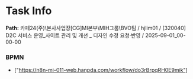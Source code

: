 # Task Info

**Path:** 카페24(주)\본사사업장\[CG]MI본부\MIH그룹\BVO팀 / hjlim01 / [320040] D2C 서비스 운영_사이트 관리 및 개선 _ 디자인 수정 요청·반영 / 2025-09-01_00-00-00

### BPMN
- ["https://n8n-mi-011-web.hanpda.com/workflow/do3rBrpqRH0E9mik"]

